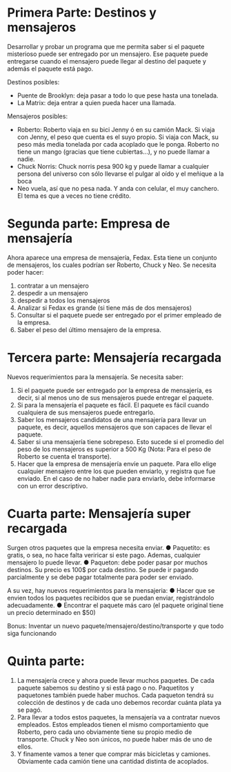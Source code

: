 # Primera Parte: Destinos y mensajeros

Desarrollar y probar un programa que me permita saber si el paquete misterioso puede ser entregado por un mensajero. Ese paquete puede entregarse cuando el mensajero puede llegar al destino del paquete y además el paquete está pago.

Destinos posibles:
* Puente de Brooklyn: deja pasar a todo lo que pese hasta una tonelada.
* La Matrix: deja entrar a quien pueda hacer una llamada.

Mensajeros posibles:
* Roberto: Roberto viaja en su bici Jenny ó en su camión Mack. Si viaja con Jenny, el peso que cuenta es el suyo propio. Si viaja con Mack, su peso más media tonelada por cada acoplado que le ponga. Roberto no tiene un mango (gracias que tiene cubiertas...), y no puede llamar a nadie.
* Chuck Norris: Chuck norris pesa 900 kg y puede llamar a cualquier persona del universo con sólo llevarse el pulgar al oído y el meñique a la boca
* Neo vuela, así que no pesa nada. Y anda con celular, el muy canchero. El tema es que a veces no tiene crédito.


# Segunda parte: Empresa de mensajería 

Ahora aparece una empresa de mensajería, Fedax. Esta tiene un conjunto de mensajeros, los cuales podrían ser Roberto, Chuck y Neo. 
Se necesita poder hacer:
1. contratar a un mensajero
2. despedir a un mensajero
3. despedir a todos los mensajeros
4. Analizar si Fedax es grande (si tiene más de dos mensajeros)
5. Consultar si el paquete puede ser entregado por el primer empleado de la empresa. 
6. Saber el peso del último mensajero de la empresa. 

# Tercera parte: Mensajería  recargada

Nuevos requerimientos para la mensajería.
Se necesita saber:
1.	Si el paquete puede ser entregado por la empresa de mensajería, es decir, si al menos uno de sus mensajeros puede entregar el paquete.
2.	Si para la mensajería el paquete es fácil. El paquete es fácil cuando cualquiera de sus mensajeros puede entregarlo.
3.	Saber los mensajeros candidatos de una mensajería para llevar un paquete, es decir, aquellos mensajeros que son capaces de llevar el paquete.
4.	Saber si una mensajería tiene sobrepeso. Esto sucede si el promedio del peso de los mensajeros es superior a 500 Kg (Nota: Para el peso de Roberto se cuenta el transporte).
5.	Hacer que la empresa de mensajería envíe un paquete. Para ello elige cualquier mensajero entre los que pueden enviarlo, y registra que fue enviado. En el caso de no haber nadie para enviarlo, debe informarse con un error descriptivo.


# Cuarta parte: Mensajería super recargada

Surgen otros paquetes que la empresa necesita enviar. 
●	Paquetito: es gratis, o sea, no hace falta veriricar si este pago. Ademas, cualquier mensajero lo puede llevar.
●	Paqueton: debe poder pasar por muchos destinos. Su precio es 100$ por cada destino. Se puede ir pagando parcialmente y se debe pagar totalmente para poder ser enviado.

A su vez, hay nuevos requerimientos para la mensajeria:
●	Hacer que se envien todos los paquetes recibidos que se puedan enviar, registrándolo adecuadamente.
●	Encontrar el paquete más caro (el paquete original tiene un precio determinado en $50)

Bonus:
Inventar un nuevo paquete/mensajero/destino/transporte y que todo siga funcionando

# Quinta parte: 

1) La mensajería crece y ahora puede llevar muchos paquetes. De cada paquete sabemos su destino y si está pago o no. Paquetitos y paquetones también puede haber muchos. Cada paqueton tendrá su colección de destinos y de cada uno debemos recordar cuánta plata ya se pagó.
2) Para llevar a todos estos paquetes, la mensajería va a contratar nuevos empleados. Estos empleados tienen el mismo comportamiento que Roberto, pero cada uno obviamente tiene su propio medio de transporte. Chuck y Neo son únicos, no puede haber más de uno de ellos.
3) Y finamente vamos a tener que comprar más bicicletas y camiones. Obviamente cada camión tiene una cantidad distinta de acoplados.

